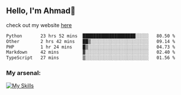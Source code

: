 
## Hello, I'm Ahmad👋

check out my website [here](https://ahmadalwi.com/)

<!--START_SECTION:waka-->

```txt
Python       23 hrs 52 mins  ████████████████████░░░░░   80.50 %
Other        2 hrs 42 mins   ██▒░░░░░░░░░░░░░░░░░░░░░░   09.14 %
PHP          1 hr 24 mins    █▒░░░░░░░░░░░░░░░░░░░░░░░   04.73 %
Markdown     42 mins         ▓░░░░░░░░░░░░░░░░░░░░░░░░   02.40 %
TypeScript   27 mins         ▒░░░░░░░░░░░░░░░░░░░░░░░░   01.56 %
```

<!--END_SECTION:waka-->

### My arsenal:

[![My Skills](https://skillicons.dev/icons?i=js,ts,py,go,react,nextjs,svelte,nodejs,django,tailwind,html,css,sass,firebase,mongodb,postgres,mysql,redis,git,github,docker,vscode,figma,godot)](https://skillicons.dev)
